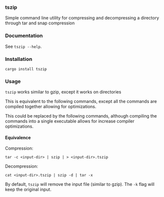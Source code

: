 ### tszip

Simple command line utility for compressing and decompressing a directory through tar and snap compression

### Documentation

See `tszip --help`.

### Installation

```
cargo install tszip
```

### Usage

`tszip` works similar to gzip, except it works on directories

This is equivalent to the following commands, except all the commands are compiled together allowing for optimizations.

This could be replaced by the following commands, although compiling the commands into a single executable allows for increase compiler optimizations.

#### Equivalence

Compression:
```
tar -c <input-dir> | szip | > <input-dir>.tszip
```

Decompression:
```
cat <input-dir>.tszip | szip -d | tar -x
```

By default, `tszip` will remove the input file (similar to gzip). The `-k` flag will keep the original input.
